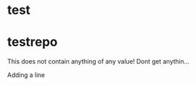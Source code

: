 # test
testrepo
===

This does not contain anything of any value!
Dont get anythin...

Adding a line
